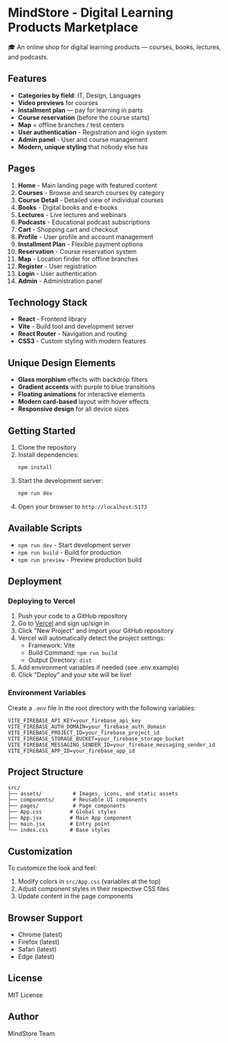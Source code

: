 # MindStore - Digital Learning Products Marketplace

🎓 An online shop for digital learning products — courses, books, lectures, and podcasts.

## Features

- **Categories by field**: IT, Design, Languages
- **Video previews** for courses
- **Installment plan** — pay for learning in parts
- **Course reservation** (before the course starts)
- **Map** = offline branches / test centers
- **User authentication** - Registration and login system
- **Admin panel** - User and course management
- **Modern, unique styling** that nobody else has

## Pages

1. **Home** - Main landing page with featured content
2. **Courses** - Browse and search courses by category
3. **Course Detail** - Detailed view of individual courses
4. **Books** - Digital books and e-books
5. **Lectures** - Live lectures and webinars
6. **Podcasts** - Educational podcast subscriptions
7. **Cart** - Shopping cart and checkout
8. **Profile** - User profile and account management
9. **Installment Plan** - Flexible payment options
10. **Reservation** - Course reservation system
11. **Map** - Location finder for offline branches
12. **Register** - User registration
13. **Login** - User authentication
14. **Admin** - Administration panel

## Technology Stack

- **React** - Frontend library
- **Vite** - Build tool and development server
- **React Router** - Navigation and routing
- **CSS3** - Custom styling with modern features

## Unique Design Elements

- **Glass morphism** effects with backdrop filters
- **Gradient accents** with purple to blue transitions
- **Floating animations** for interactive elements
- **Modern card-based** layout with hover effects
- **Responsive design** for all device sizes

## Getting Started

1. Clone the repository
2. Install dependencies:
   ```bash
   npm install
   ```
3. Start the development server:
   ```bash
   npm run dev
   ```
4. Open your browser to `http://localhost:5173`

## Available Scripts

- `npm run dev` - Start development server
- `npm run build` - Build for production
- `npm run preview` - Preview production build

## Deployment

### Deploying to Vercel

1. Push your code to a GitHub repository
2. Go to [Vercel](https://vercel.com) and sign up/sign in
3. Click "New Project" and import your GitHub repository
4. Vercel will automatically detect the project settings:
   - Framework: Vite
   - Build Command: `npm run build`
   - Output Directory: `dist`
5. Add environment variables if needed (see .env.example)
6. Click "Deploy" and your site will be live!

### Environment Variables

Create a `.env` file in the root directory with the following variables:
```env
VITE_FIREBASE_API_KEY=your_firebase_api_key
VITE_FIREBASE_AUTH_DOMAIN=your_firebase_auth_domain
VITE_FIREBASE_PROJECT_ID=your_firebase_project_id
VITE_FIREBASE_STORAGE_BUCKET=your_firebase_storage_bucket
VITE_FIREBASE_MESSAGING_SENDER_ID=your_firebase_messaging_sender_id
VITE_FIREBASE_APP_ID=your_firebase_app_id
```

## Project Structure

```
src/
├── assets/          # Images, icons, and static assets
├── components/      # Reusable UI components
├── pages/           # Page components
├── App.css         # Global styles
├── App.jsx         # Main App component
├── main.jsx        # Entry point
└── index.css       # Base styles
```

## Customization

To customize the look and feel:
1. Modify colors in `src/App.css` (variables at the top)
2. Adjust component styles in their respective CSS files
3. Update content in the page components

## Browser Support

- Chrome (latest)
- Firefox (latest)
- Safari (latest)
- Edge (latest)

## License

MIT License

## Author

MindStore Team